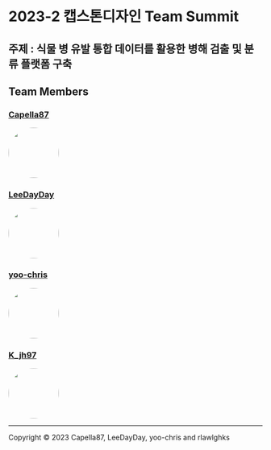 # 2023-2 캡스톤디자인 Team Summit

## 주제 : 식물 병 유발 통합 데이터를 활용한 병해 검출 및 분류 플랫폼 구축

## Team Members

### **[Capella87](https://github.com/Capella87)**
<a href="https://capelladev.com"><img src="https://github.com/Capella87.png" width="100" height="100" style="border-radius: 50%;"></a>

### **[LeeDayDay](https://github.com/LeeDayDay)**
<img src="https://github.com/LeeDayDay.png" width="100" height="100" style="border-radius: 50%;">

### **[yoo-chris](https://github.com/yoo-chris)**
<img src="https://github.com/yoo-chris.png" width="100" height="100" style="border-radius: 50%;">

### **[K_jh97](https://github.com/rlawlghks)**
<img src="https://github.com/rlawlghks.png" width="100" height="100" style="border-radius: 50%;">

---
Copyright © 2023 Capella87, LeeDayDay, yoo-chris and rlawlghks
